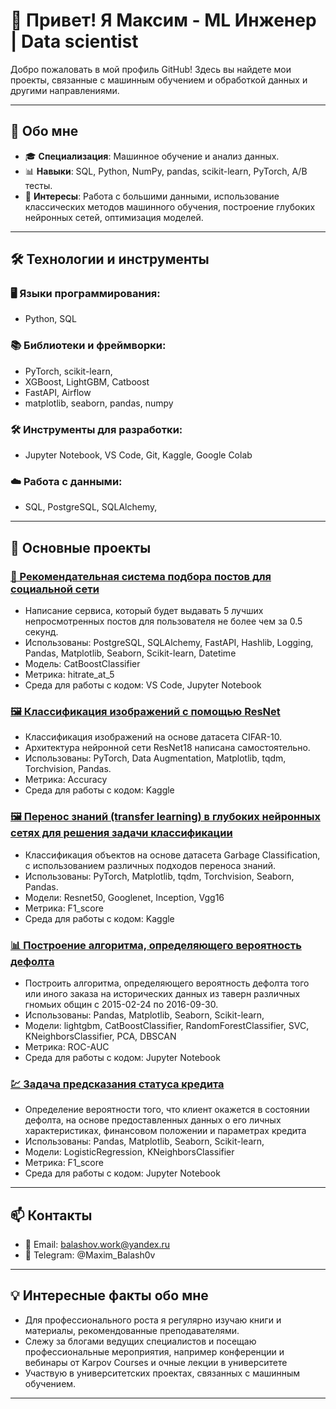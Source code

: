 # 👋 Привет! Я Максим - ML Инженер | Data scientist

Добро пожаловать в мой профиль GitHub! Здесь вы найдете мои проекты, связанные с машинным обучением и обработкой данных и другими направлениями.

---

## 🚀 Обо мне

- 🎓 **Специализация**: Машинное обучение и анализ данных.
- 📊 **Навыки**: SQL, Python, NumPy, pandas, scikit-learn, PyTorch, A/B тесты.
- 🎯 **Интересы**: Работа с большими данными, использование классических методов машинного обучения, построение глубоких нейронных сетей, оптимизация моделей.


---

## 🛠 Технологии и инструменты

### 🖥 Языки программирования:
- Python, SQL

### 📚 Библиотеки и фреймворки:
- PyTorch, scikit-learn, 
- XGBoost, LightGBM, Catboost
- FastAPI, Airflow
- matplotlib, seaborn, pandas, numpy

### 🛠 Инструменты для разработки:
- Jupyter Notebook, VS Code, Git, Kaggle, Google Colab

### ☁️ Работа с данными:
- SQL, PostgreSQL, SQLAlchemy,  
---

## 📂 Основные проекты

  
### [📱 Рекомендательная система подбора постов для социальной сети](https://github.com/bal-max/Post-recommendations)
- Написание сервиса, который будет выдавать 5 лучших непросмотренных постов для пользователя не более чем за 0.5 секунд.
- Использованы: PostgreSQL, SQLAlchemy, FastAPI, Hashlib, Logging, Pandas, Matplotlib, Seaborn, Scikit-learn, Datetime
- Модель: CatBoostClassifier
- Метрика: hitrate_at_5 
- Cреда для работы с кодом: VS Code, Jupyter Notebook

### [🖼️ Классификация изображений с помощью ResNet](https://github.com/bal-max/Lab_CNN)  
- Классификация изображений на основе датасета CIFAR-10.  
- Архитектура нейронной сети ResNet18 написана самостоятельно.  
- Использованы: PyTorch, Data Augmentation, Matplotlib, tqdm, Torchvision, Pandas.
- Метрика: Accuracy
- Cреда для работы с кодом: Kaggle

### [🖼️ Перенос знаний (transfer learning) в глубоких нейронных сетях для решения задачи классификации](https://github.com/bal-max/Lab_transfer_learning)
- Классификация объектов на основе датасета Garbage Classification, с использованием различных подходов переноса знаний.
- Использованы: PyTorch, Matplotlib, tqdm, Torchvision, Seaborn, Pandas.
- Модели: Resnet50, Googlenet, Inception, Vgg16
- Метрика: F1_score
- Cреда для работы с кодом: Kaggle

### [📊 Построение алгоритма, определяющего вероятность дефолта](https://github.com/bal-max/Gnome-orders)
- Построить алгоритма, определяющего вероятность дефолта того или иного заказа на исторических данных из таверн различных гномьих общин с 2015-02-24 по 2016-09-30.
- Использованы: Pandas, Matplotlib, Seaborn, Scikit-learn, 
- Модели: lightgbm, CatBoostClassifier, RandomForestClassifier, SVC, KNeighborsClassifier, PCA, DBSCAN
- Метрика: ROC-AUC
- Cреда для работы с кодом: Jupyter Notebook
 
### [💹 Задача предсказания статуса кредита](https://github.com/bal-max/ML-credit-risk)
- Определение вероятности того, что клиент окажется в состоянии дефолта, на основе предоставленных данных о его личных характеристиках, финансовом положении и параметрах кредита
- Использованы: Pandas, Matplotlib, Seaborn, Scikit-learn, 
- Модели: LogisticRegression, KNeighborsClassifier
- Метрика: F1_score
- Cреда для работы с кодом: Jupyter Notebook

---

## 📫 Контакты

- 📧 Email: balashov.work@yandex.ru
- 📮 Telegram: @Maxim_Balash0v

---

## 💡 Интересные факты обо мне
- Для профессионального роста я регулярно изучаю книги и материалы, рекомендованные преподавателями.
-  Слежу за блогами ведущих специалистов и посещаю профессиональные мероприятия, например конференции и вебинары от Karpov Courses и очные лекции в университете
- Участвую в университетских проектах, связанных с машинным обучением.

---

